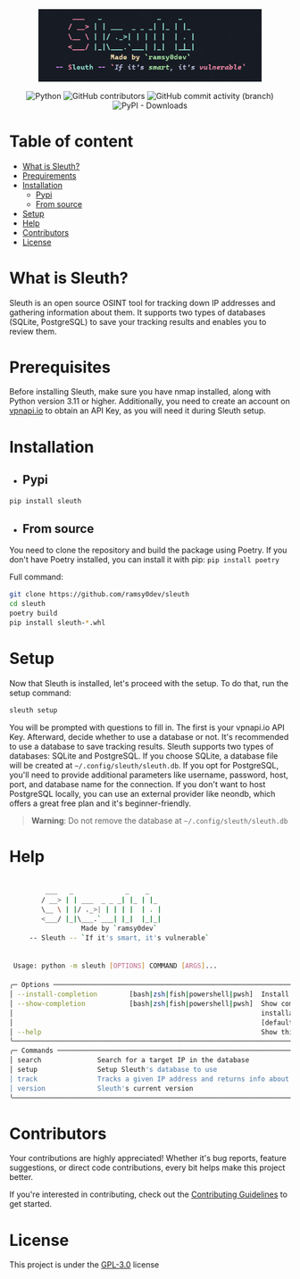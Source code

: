 <div align="center">

<img src="https://github.com/ramsy0dev/sleuth/blob/957c88186b3e3e1cac164d9488438f0b61de9546/assets/sleuth.png?raw=true" width="400"/>

![Python](https://img.shields.io/badge/python-3.11%2B-3670A0?style=for-the-badge&logo=python&logoColor=ffdd54)
![GitHub contributors](https://img.shields.io/github/contributors/ramsy0dev/sleuth?style=for-the-badge)
![GitHub commit activity (branch)](https://img.shields.io/github/commit-activity/w/ramsy0dev/sleuth?style=for-the-badge)
![PyPI - Downloads](https://img.shields.io/pypi/dm/sleuth?style=for-the-badge)

</div>

# Table of content

* [What is Sleuth?](#what-is-sleuth)
* [Prequirements](#prequirements)
* [Installation](#installation)
    * [Pypi](#pypi)
    * [From source](#from-source)
* [Setup](#setup)
* [Help](#help)
* [Contributors](#contributors)
* [License](#license)

# What is Sleuth?

Sleuth is an open source OSINT tool for tracking down IP addresses and gathering information about them. It supports two types of databases (SQLite, PostgreSQL) to save your tracking results and enables you to review them.

# Prerequisites

Before installing Sleuth, make sure you have nmap installed, along with Python version 3.11 or higher. Additionally, you need to create an account on [vpnapi.io](https://vpnapi.io) to obtain an API Key, as you will need it during Sleuth setup.

# Installation

* ## Pypi

```
pip install sleuth
```

* ## From source

You need to clone the repository and build the package using Poetry. If you don't have Poetry installed, you can install it with pip: `pip install poetry`

Full command:

```bash
git clone https://github.com/ramsy0dev/sleuth
cd sleuth
poetry build
pip install sleuth-*.whl
```

# Setup

Now that Sleuth is installed, let's proceed with the setup. To do that, run the setup command:

``` bash
sleuth setup
```

You will be prompted with questions to fill in. The first is your vpnapi.io API Key. Afterward, decide whether to use a database or not. It's recommended to use a database to save tracking results. Sleuth supports two types of databases: SQLite and PostgreSQL. If you choose SQLite, a database file will be created at `~/.config/sleuth/sleuth.db`. If you opt for PostgreSQL, you'll need to provide additional parameters like username, password, host, port, and database name for the connection. If you don't want to host PostgreSQL locally, you can use an external provider like neondb, which offers a great free plan and it's beginner-friendly.

> __Warning__: Do not remove the database at `~/.config/sleuth/sleuth.db`

# Help

``` bash

         ___   _             _    _
        / __> | | ___  _ _ _| |_ | |_
        \__ \ | |/ ._>| | | | |  | . |
        <___/ |_|\___.`___| |_|  |_|_|
                  Made by `ramsy0dev`
     -- Sleuth -- `If it's smart, it's vulnerable`


 Usage: python -m sleuth [OPTIONS] COMMAND [ARGS]...

╭─ Options ────────────────────────────────────────────────────────────────────────────────────────────────────────────────────────────────────╮
│ --install-completion        [bash|zsh|fish|powershell|pwsh]  Install completion for the specified shell. [default: None]                   │
│ --show-completion           [bash|zsh|fish|powershell|pwsh]  Show completion for the specified shell, to copy it or customize the          │
│                                                              installation.                                                                 │
│                                                              [default: None]                                                               │
│ --help                                                       Show this message and exit.                                                   │
╰──────────────────────────────────────────────────────────────────────────────────────────────────────────────────────────────────────────────╯
╭─ Commands ───────────────────────────────────────────────────────────────────────────────────────────────────────────────────────────────────╮
│ search              Search for a target IP in the database                                                                                 │
│ setup               Setup Sleuth's database to use                                                                                         │
│ track               Tracks a given IP address and returns info about it                                                                    │
│ version             Sleuth's current version                                                                                               │
╰──────────────────────────────────────────────────────────────────────────────────────────────────────────────────────────────────────────────╯
```

# Contributors

<!-- A big thank you to the following contributors who have helped improve this project: -->

Your contributions are highly appreciated! Whether it's bug reports, feature suggestions, or direct code contributions, every bit helps make this project better.

If you're interested in contributing, check out the [Contributing Guidelines](CONTRIBUTING.md) to get started.

# License

This project is under the [GPL-3.0](LICENSE) license
